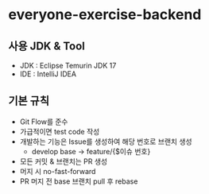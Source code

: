 # everyone-exercise-backend

## 사용 JDK & Tool
* JDK : Eclipse Temurin JDK 17
* IDE : IntelliJ IDEA

## 기본 규칙
* Git Flow를 준수
* 가급적이면 test code 작성
* 개발하는 기능은 Issue를 생성하여 해당 번호로 브랜치 생성
  * develop base -> feature/{$이슈 번호}
* 모든 커밋 & 브랜치는 PR 생성
* 머지 시 no-fast-forward
* PR 머지 전 base 브랜치 pull 후 rebase